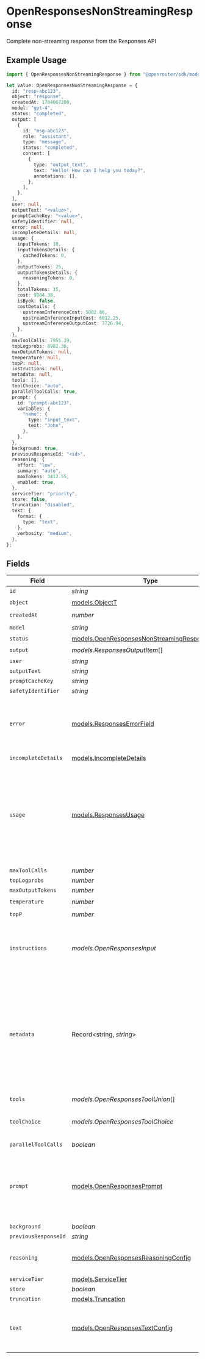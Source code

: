 # OpenResponsesNonStreamingResponse

Complete non-streaming response from the Responses API

## Example Usage

```typescript
import { OpenResponsesNonStreamingResponse } from "@openrouter/sdk/models";

let value: OpenResponsesNonStreamingResponse = {
  id: "resp-abc123",
  object: "response",
  createdAt: 1704067200,
  model: "gpt-4",
  status: "completed",
  output: [
    {
      id: "msg-abc123",
      role: "assistant",
      type: "message",
      status: "completed",
      content: [
        {
          type: "output_text",
          text: "Hello! How can I help you today?",
          annotations: [],
        },
      ],
    },
  ],
  user: null,
  outputText: "<value>",
  promptCacheKey: "<value>",
  safetyIdentifier: null,
  error: null,
  incompleteDetails: null,
  usage: {
    inputTokens: 10,
    inputTokensDetails: {
      cachedTokens: 0,
    },
    outputTokens: 25,
    outputTokensDetails: {
      reasoningTokens: 0,
    },
    totalTokens: 35,
    cost: 9884.38,
    isByok: false,
    costDetails: {
      upstreamInferenceCost: 5882.86,
      upstreamInferenceInputCost: 6012.25,
      upstreamInferenceOutputCost: 7726.94,
    },
  },
  maxToolCalls: 7955.39,
  topLogprobs: 8982.36,
  maxOutputTokens: null,
  temperature: null,
  topP: null,
  instructions: null,
  metadata: null,
  tools: [],
  toolChoice: "auto",
  parallelToolCalls: true,
  prompt: {
    id: "prompt-abc123",
    variables: {
      "name": {
        type: "input_text",
        text: "John",
      },
    },
  },
  background: true,
  previousResponseId: "<id>",
  reasoning: {
    effort: "low",
    summary: "auto",
    maxTokens: 3412.55,
    enabled: true,
  },
  serviceTier: "priority",
  store: false,
  truncation: "disabled",
  text: {
    format: {
      type: "text",
    },
    verbosity: "medium",
  },
};
```

## Fields

| Field                                                                                                                                                                               | Type                                                                                                                                                                                | Required                                                                                                                                                                            | Description                                                                                                                                                                         | Example                                                                                                                                                                             |
| ----------------------------------------------------------------------------------------------------------------------------------------------------------------------------------- | ----------------------------------------------------------------------------------------------------------------------------------------------------------------------------------- | ----------------------------------------------------------------------------------------------------------------------------------------------------------------------------------- | ----------------------------------------------------------------------------------------------------------------------------------------------------------------------------------- | ----------------------------------------------------------------------------------------------------------------------------------------------------------------------------------- |
| `id`                                                                                                                                                                                | *string*                                                                                                                                                                            | :heavy_minus_sign:                                                                                                                                                                  | N/A                                                                                                                                                                                 |                                                                                                                                                                                     |
| `object`                                                                                                                                                                            | [models.ObjectT](../models/objectt.md)                                                                                                                                              | :heavy_check_mark:                                                                                                                                                                  | N/A                                                                                                                                                                                 |                                                                                                                                                                                     |
| `createdAt`                                                                                                                                                                         | *number*                                                                                                                                                                            | :heavy_check_mark:                                                                                                                                                                  | N/A                                                                                                                                                                                 |                                                                                                                                                                                     |
| `model`                                                                                                                                                                             | *string*                                                                                                                                                                            | :heavy_check_mark:                                                                                                                                                                  | N/A                                                                                                                                                                                 |                                                                                                                                                                                     |
| `status`                                                                                                                                                                            | [models.OpenResponsesNonStreamingResponseStatus](../models/openresponsesnonstreamingresponsestatus.md)                                                                              | :heavy_minus_sign:                                                                                                                                                                  | N/A                                                                                                                                                                                 |                                                                                                                                                                                     |
| `output`                                                                                                                                                                            | *models.ResponsesOutputItem*[]                                                                                                                                                      | :heavy_check_mark:                                                                                                                                                                  | N/A                                                                                                                                                                                 |                                                                                                                                                                                     |
| `user`                                                                                                                                                                              | *string*                                                                                                                                                                            | :heavy_minus_sign:                                                                                                                                                                  | N/A                                                                                                                                                                                 |                                                                                                                                                                                     |
| `outputText`                                                                                                                                                                        | *string*                                                                                                                                                                            | :heavy_minus_sign:                                                                                                                                                                  | N/A                                                                                                                                                                                 |                                                                                                                                                                                     |
| `promptCacheKey`                                                                                                                                                                    | *string*                                                                                                                                                                            | :heavy_minus_sign:                                                                                                                                                                  | N/A                                                                                                                                                                                 |                                                                                                                                                                                     |
| `safetyIdentifier`                                                                                                                                                                  | *string*                                                                                                                                                                            | :heavy_minus_sign:                                                                                                                                                                  | N/A                                                                                                                                                                                 |                                                                                                                                                                                     |
| `error`                                                                                                                                                                             | [models.ResponsesErrorField](../models/responseserrorfield.md)                                                                                                                      | :heavy_check_mark:                                                                                                                                                                  | Error information returned from the API                                                                                                                                             | {<br/>"code": "rate_limit_exceeded",<br/>"message": "Rate limit exceeded. Please try again later."<br/>}                                                                            |
| `incompleteDetails`                                                                                                                                                                 | [models.IncompleteDetails](../models/incompletedetails.md)                                                                                                                          | :heavy_check_mark:                                                                                                                                                                  | N/A                                                                                                                                                                                 |                                                                                                                                                                                     |
| `usage`                                                                                                                                                                             | [models.ResponsesUsage](../models/responsesusage.md)                                                                                                                                | :heavy_minus_sign:                                                                                                                                                                  | Token usage information for the response                                                                                                                                            | {<br/>"input_tokens": 10,<br/>"output_tokens": 25,<br/>"total_tokens": 35,<br/>"input_tokens_details": {<br/>"cached_tokens": 0<br/>},<br/>"output_tokens_details": {<br/>"reasoning_tokens": 0<br/>},<br/>"cost": 0.0012<br/>} |
| `maxToolCalls`                                                                                                                                                                      | *number*                                                                                                                                                                            | :heavy_minus_sign:                                                                                                                                                                  | N/A                                                                                                                                                                                 |                                                                                                                                                                                     |
| `topLogprobs`                                                                                                                                                                       | *number*                                                                                                                                                                            | :heavy_minus_sign:                                                                                                                                                                  | N/A                                                                                                                                                                                 |                                                                                                                                                                                     |
| `maxOutputTokens`                                                                                                                                                                   | *number*                                                                                                                                                                            | :heavy_minus_sign:                                                                                                                                                                  | N/A                                                                                                                                                                                 |                                                                                                                                                                                     |
| `temperature`                                                                                                                                                                       | *number*                                                                                                                                                                            | :heavy_check_mark:                                                                                                                                                                  | N/A                                                                                                                                                                                 |                                                                                                                                                                                     |
| `topP`                                                                                                                                                                              | *number*                                                                                                                                                                            | :heavy_check_mark:                                                                                                                                                                  | N/A                                                                                                                                                                                 |                                                                                                                                                                                     |
| `instructions`                                                                                                                                                                      | *models.OpenResponsesInput*                                                                                                                                                         | :heavy_check_mark:                                                                                                                                                                  | Input for a response request - can be a string or array of items                                                                                                                    | [<br/>{<br/>"role": "user",<br/>"content": "What is the weather today?"<br/>}<br/>]                                                                                                 |
| `metadata`                                                                                                                                                                          | Record<string, *string*>                                                                                                                                                            | :heavy_check_mark:                                                                                                                                                                  | Metadata key-value pairs for the request. Keys must be ≤64 characters and cannot contain brackets. Values must be ≤512 characters. Maximum 16 pairs allowed.                        | {<br/>"user_id": "123",<br/>"session_id": "abc-def-ghi"<br/>}                                                                                                                       |
| `tools`                                                                                                                                                                             | *models.OpenResponsesToolUnion*[]                                                                                                                                                   | :heavy_check_mark:                                                                                                                                                                  | N/A                                                                                                                                                                                 |                                                                                                                                                                                     |
| `toolChoice`                                                                                                                                                                        | *models.OpenResponsesToolChoice*                                                                                                                                                    | :heavy_check_mark:                                                                                                                                                                  | Controls which tool the model should call                                                                                                                                           | auto                                                                                                                                                                                |
| `parallelToolCalls`                                                                                                                                                                 | *boolean*                                                                                                                                                                           | :heavy_check_mark:                                                                                                                                                                  | N/A                                                                                                                                                                                 |                                                                                                                                                                                     |
| `prompt`                                                                                                                                                                            | [models.OpenResponsesPrompt](../models/openresponsesprompt.md)                                                                                                                      | :heavy_minus_sign:                                                                                                                                                                  | Prompt template with variables for the response                                                                                                                                     | {<br/>"id": "prompt-abc123",<br/>"variables": {<br/>"name": {<br/>"type": "input_text",<br/>"text": "John"<br/>}<br/>}<br/>}                                                        |
| `background`                                                                                                                                                                        | *boolean*                                                                                                                                                                           | :heavy_minus_sign:                                                                                                                                                                  | N/A                                                                                                                                                                                 |                                                                                                                                                                                     |
| `previousResponseId`                                                                                                                                                                | *string*                                                                                                                                                                            | :heavy_minus_sign:                                                                                                                                                                  | N/A                                                                                                                                                                                 |                                                                                                                                                                                     |
| `reasoning`                                                                                                                                                                         | [models.OpenResponsesReasoningConfig](../models/openresponsesreasoningconfig.md)                                                                                                    | :heavy_minus_sign:                                                                                                                                                                  | Configuration for reasoning mode in the response                                                                                                                                    | {<br/>"summary": "auto",<br/>"enabled": true<br/>}                                                                                                                                  |
| `serviceTier`                                                                                                                                                                       | [models.ServiceTier](../models/servicetier.md)                                                                                                                                      | :heavy_minus_sign:                                                                                                                                                                  | N/A                                                                                                                                                                                 |                                                                                                                                                                                     |
| `store`                                                                                                                                                                             | *boolean*                                                                                                                                                                           | :heavy_minus_sign:                                                                                                                                                                  | N/A                                                                                                                                                                                 |                                                                                                                                                                                     |
| `truncation`                                                                                                                                                                        | [models.Truncation](../models/truncation.md)                                                                                                                                        | :heavy_minus_sign:                                                                                                                                                                  | N/A                                                                                                                                                                                 |                                                                                                                                                                                     |
| `text`                                                                                                                                                                              | [models.OpenResponsesTextConfig](../models/openresponsestextconfig.md)                                                                                                              | :heavy_minus_sign:                                                                                                                                                                  | Text output configuration including format and verbosity                                                                                                                            | {<br/>"format": {<br/>"type": "text"<br/>},<br/>"verbosity": "medium"<br/>}                                                                                                         |